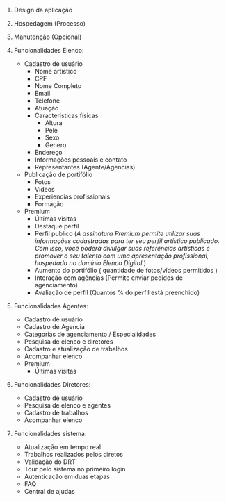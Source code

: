 1. Design da aplicação
1. Hospedagem (Processo)
1. Manutenção (Opcional)
1. Funcionalidades Elenco:

   - Cadastro de usuário
     - Nome artístico
     - CPF
     - Nome Completo
     - Email
     - Telefone
     - Atuação
     - Caracteristicas físicas
       - Altura
       - Pele
       - Sexo
       - Genero
     - Endereço
     - Informações pessoais e contato
     - Representantes (Agente/Agencias)
   - Publicação de portifólio
     - Fotos
     - Vídeos
     - Experiencias profissionais
     - Formação
   - Premium
     - Últimas visitas
     - Destaque perfil
     - Perfil publico (_A assinatura Premium permite utilizar suas informações cadastradas para ter seu perfil artístico publicado. Com isso, você poderá divulgar suas referências artísticas e promover o seu talento com uma apresentação profissional, hospedada no domínio Elenco Digital._)
     - Aumento do portifólio ( quantidade de fotos/vídeos permitidos )
     - Interação com agências (Permite enviar pedidos de agenciamento)
     - Avaliação de perfil (Quantos % do perfil está preenchido)

1. Funcionalidades Agentes:

   - Cadastro de usuário
   - Cadastro de Agencia
   - Categorias de agenciamento / Especialidades
   - Pesquisa de elenco e diretores
   - Cadastro e atualização de trabalhos
   - Acompanhar elenco
   - Premium
     - Últimas visitas

1. Funcionalidades Diretores:

   - Cadastro de usuário
   - Pesquisa de elenco e agentes
   - Cadastro de trabalhos
   - Acompanhar elenco

1. Funcionalidades sistema:
   - Atualização em tempo real
   - Trabalhos realizados pelos diretos
   - Validação do DRT
   - Tour pelo sistema no primeiro login
   - Autenticação em duas etapas
   - FAQ
   - Central de ajudas
